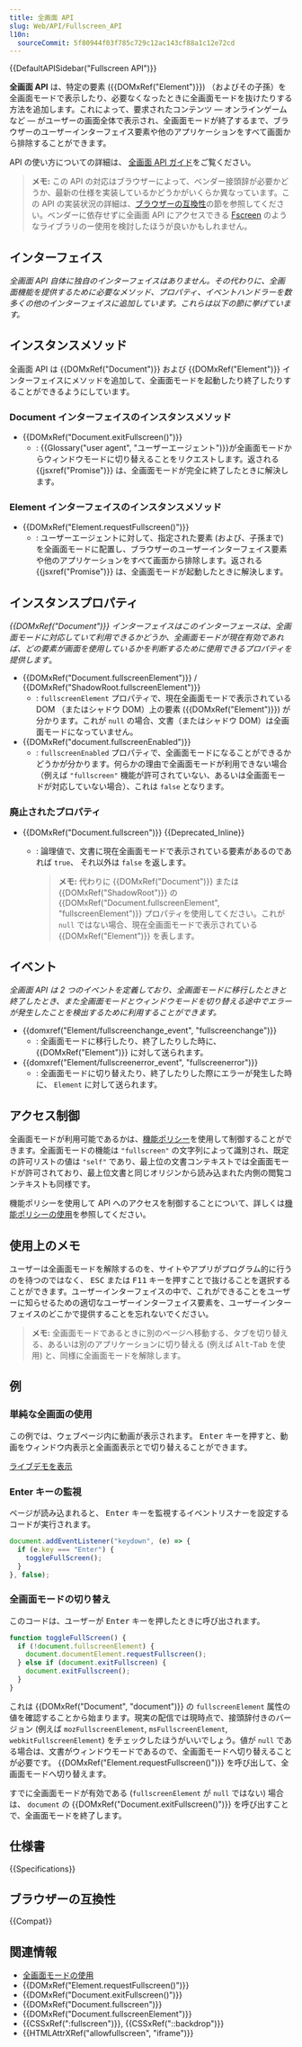 ```yaml
---
title: 全画面 API
slug: Web/API/Fullscreen_API
l10n:
  sourceCommit: 5f80944f03f785c729c12ac143cf88a1c12e72cd
---
```


{{DefaultAPISidebar("Fullscreen API")}}

**全画面 API** は、特定の要素 ({{DOMxRef("Element")}}) （およびその子孫）を全画面モードで表示したり、必要なくなったときに全画面モードを抜けたりする方法を追加します。これによって、要求されたコンテンツ — オンラインゲームなど — がユーザーの画面全体で表示され、全画面モードが終了するまで、ブラウザーのユーザーインターフェイス要素や他のアプリケーションをすべて画面から排除することができます。

API の使い方についての詳細は、 [全画面 API ガイド](/ja/docs/Web/API/Fullscreen_API/Guide)をご覧ください。

> **メモ:** この API の対応はブラウザーによって、ベンダー接頭辞が必要かどうか、最新の仕様を実装しているかどうかがいくらか異なっています。この API の実装状況の詳細は、[ブラウザーの互換性](#ブラウザーの互換性)の節を参照してください。ベンダーに依存せずに全画面 API にアクセスできる [Fscreen](https://github.com/rafgraph/fscreen) のようなライブラリのー使用を検討したほうが良いかもしれません。

## インターフェイス

_全画面 API 自体に独自のインターフェイスはありません。その代わりに、全画面機能を提供するために必要なメソッド、プロパティ、イベントハンドラーを数多くの他のインターフェイスに追加しています。これらは以下の節に挙げています。_

## インスタンスメソッド

全画面 API は {{DOMxRef("Document")}} および {{DOMxRef("Element")}} インターフェイスにメソッドを追加して、全画面モードを起動したり終了したりすることができるようにしています。

### Document インターフェイスのインスタンスメソッド

- {{DOMxRef("Document.exitFullscreen()")}}
  - : {{Glossary("user agent", "ユーザーエージェント")}}が全画面モードからウィンドウモードに切り替えることをリクエストします。返される {{jsxref("Promise")}} は、全画面モードが完全に終了したときに解決します。

### Element インターフェイスのインスタンスメソッド

- {{DOMxRef("Element.requestFullscreen()")}}
  - : ユーザーエージェントに対して、指定された要素 (および、子孫まで) を全画面モードに配置し、ブラウザーのユーザーインターフェイス要素や他のアプリケーションをすべて画面から排除します。返される {{jsxref("Promise")}} は、全画面モードが起動したときに解決します。

## インスタンスプロパティ

_{{DOMxRef("Document")}} インターフェイスはこのインターフェースは、全画面モードに対応していて利用できるかどうか、全画面モードが現在有効であれば、どの要素が画面を使用しているかを判断するために使用できるプロパティを提供します_。

- {{DOMxRef("Document.fullscreenElement")}} / {{DOMxRef("ShadowRoot.fullscreenElement")}}
  - : `fullscreenElement` プロパティで、現在全画面モードで表示されている DOM （またはシャドウ DOM）上の要素 ({{DOMxRef("Element")}}) が分かります。これが `null` の場合、文書（またはシャドウ DOM）は全画面モードになっていません。
- {{DOMxRef("document.fullscreenEnabled")}}
  - : `fullscreenEnabled` プロパティで、全画面モードになることができるかどうかが分かります。何らかの理由で全画面モードが利用できない場合（例えば `"fullscreen"` 機能が許可されていない、あるいは全画面モードが対応していない場合）、これは `false` となります。

### 廃止されたプロパティ

- {{DOMxRef("Document.fullscreen")}} {{Deprecated_Inline}}

  - : 論理値で、文書に現在全画面モードで表示されている要素があるのであれば `true`、 それ以外は `false` を返します。

    > **メモ:** 代わりに {{DOMxRef("Document")}} または {{DOMxRef("ShadowRoot")}} の {{DOMxRef("Document.fullscreenElement", "fullscreenElement")}} プロパティを使用してください。これが `null` ではない場合、現在全画面モードで表示されている {{DOMxRef("Element")}} を表します。

## イベント

_全画面 API は 2 つのイベントを定義しており、全画面モードに移行したときと終了したとき、また全画面モードとウィンドウモードを切り替える途中でエラーが発生したことを検出するために利用することができます。_

- {{domxref("Element/fullscreenchange_event", "fullscreenchange")}}
  - : 全画面モードに移行したり、終了したりした時に、 {{DOMxRef("Element")}} に対して送られます。
- {{domxref("Element/fullscreenerror_event", "fullscreenerror")}}
  - : 全画面モードに切り替えたり、終了したりした際にエラーが発生した時に、 `Element` に対して送られます。

## アクセス制御

全画面モードが利用可能であるかは、[機能ポリシー](/ja/docs/Web/HTTP/Feature_Policy)を使用して制御することができます。全画面モードの機能は `"fullscreen"` の文字列によって識別され、既定の許可リストの値は `"self"` であり、最上位の文書コンテキストでは全画面モードが許可されており、最上位文書と同じオリジンから読み込まれた内側の閲覧コンテキストも同様です。

機能ポリシーを使用して API へのアクセスを制御することについて、詳しくは[機能ポリシーの使用](/ja/docs/Web/HTTP/Feature_Policy/Using_Feature_Policy)を参照してください。

## 使用上のメモ

ユーザーは全画面モードを解除するのを、サイトやアプリがプログラム的に行うのを待つのではなく、 <kbd>ESC</kbd> または <kbd>F11</kbd> キーを押すことで抜けることを選択することができます。ユーザーインターフェイスの中で、これができることをユーザーに知らせるための適切なユーザーインターフェイス要素を、ユーザーインターフェイスのどこかで提供することを忘れないでください。

> **メモ:** 全画面モードであるときに別のページへ移動する、タブを切り替える、あるいは別のアプリケーションに切り替える (例えば <kbd>Alt</kbd>-<kbd>Tab</kbd> を使用) と、同様に全画面モードを解除します。

## 例

### 単純な全画面の使用

この例では、ウェブページ内に動画が表示されます。 <kbd>Enter</kbd> キーを押すと、動画をウィンドウ内表示と全画面表示とで切り替えることができます。

[ライブデモを表示](https://mdn.github.io/dom-examples/fullscreen-api/index.html)

### Enter キーの監視

ページが読み込まれると、 <kbd>Enter</kbd> キーを監視するイベントリスナーを設定するコードが実行されます。

```js
document.addEventListener("keydown", (e) => {
  if (e.key === "Enter") {
    toggleFullScreen();
  }
}, false);
```

### 全画面モードの切り替え

このコードは、ユーザーが <kbd>Enter</kbd> キーを押したときに呼び出されます。

```js
function toggleFullScreen() {
  if (!document.fullscreenElement) {
    document.documentElement.requestFullscreen();
  } else if (document.exitFullscreen) {
    document.exitFullscreen();
  }
}
```

これは {{DOMxRef("Document", "document")}} の `fullscreenElement` 属性の値を確認することから始まります。現実の配信では現時点で、接頭辞付きのバージョン (例えば `mozFullscreenElement`, `msFullscreenElement`, `webkitFullscreenElement`) をチェックしたほうがいいでしょう。値が `null` である場合は、文書がウィンドウモードであるので、全画面モードへ切り替えることが必要です。 {{DOMxRef("Element.requestFullscreen()")}} を呼び出して、全画面モードへ切り替えます。

すでに全画面モードが有効である (`fullscreenElement` が `null` ではない) 場合は、 `document` の {{DOMxRef("Document.exitFullscreen()")}} を呼び出すことで、全画面モードを終了します。

## 仕様書

{{Specifications}}

## ブラウザーの互換性

{{Compat}}

## 関連情報

- [全画面モードの使用](/ja/docs/Web/API/Fullscreen_API)
- {{DOMxRef("Element.requestFullscreen()")}}
- {{DOMxRef("Document.exitFullscreen()")}}
- {{DOMxRef("Document.fullscreen")}}
- {{DOMxRef("Document.fullscreenElement")}}
- {{CSSxRef(":fullscreen")}}, {{CSSxRef("::backdrop")}}
- {{HTMLAttrXRef("allowfullscreen", "iframe")}}
